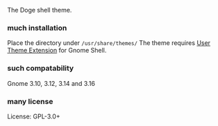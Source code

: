 The Doge shell theme.

### much installation

Place the directory under `/usr/share/themes/` 
The theme requires [User Theme Extension](https://extensions.gnome.org/extension/19/user-themes/) for Gnome Shell.

### such compatability

Gnome 3.10, 3.12, 3.14 and 3.16

### many license


License: GPL-3.0+
